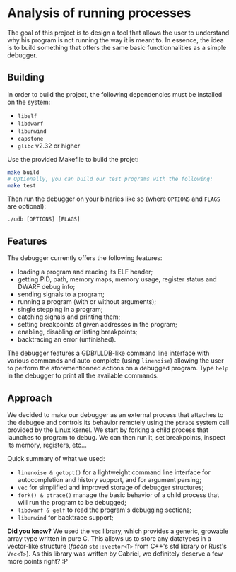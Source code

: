 # Analysis of running processes

The goal of this project is to design a tool that allows the user to understand
why his program is not running the way it is meant to. In essence, the idea is
to build something that offers the same basic functionnalities as a simple
debugger.

## Building
In order to build the project, the following dependencies must be installed on
the system:
- `libelf`
- `libdwarf`
- `libunwind`
- `capstone`
- `glibc` v2.32 or higher

Use the provided Makefile to build the projet:
```sh
make build
# Optionally, you can build our test programs with the following:
make test
```
Then run the debugger on your binaries like so (where `OPTIONS` and `FLAGS` are optional):
```
./udb [OPTIONS] [FLAGS]
```

## Features
The debugger currently offers the following features:
- loading a program and reading its ELF header;
- getting PID, path, memory maps, memory usage, register status and DWARF debug info;
- sending signals to a program;
- running a program (with or without arguments);
- single stepping in a program;
- catching signals and printing them;
- setting breakpoints at given addresses in the program;
- enabling, disabling or listing breakpoints;
- backtracing an error (unfinished).

The debugger features a GDB/LLDB-like command line interface with various
commands and auto-complete (using `linenoise`) allowing the user to perform
the aforementionned actions on a debugged program.
Type `help` in the debugger to print all the available commands.

## Approach
We decided to make our debugger as an external process that attaches to the
debugee and controls its behavior remotely using the `ptrace` system call
provided by the Linux kernel.
We start by forking a child process that launches to program to debug. We can
then run it, set breakpoints, inspect its memory, registers, etc...

Quick summary of what we used:
- `linenoise & getopt()` for a lightweight command line interface for autocompletion and history support, and for argument parsing;
- `vec` for simplified and improved storage of debugger structures;
- `fork() & ptrace()` manage the basic behavior of a child process that will run the program to be debugged;
- `libdwarf & gelf` to read the program's debugging sections;
- `libunwind` for backtrace support;

**Did you know?**
We used the `vec` library, which provides a generic, growable array type written
in pure C.
This allows us to store any datatypes in a vector-like structure (*facon*
`std::vector<T>` from C++'s std library or Rust's `Vec<T>`). As this library
was written by Gabriel, we definitely deserve a few more points right? :P
